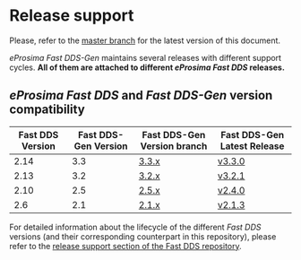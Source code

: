 # Release support


Please, refer to the [master branch](https://github.com/eProsima/Fast-DDS-Gen/blob/master/RELEASE_SUPPORT.md) for the latest version of this document.

*eProsima Fast DDS-Gen* maintains several releases with different support cycles.
**All of them are attached to different *eProsima Fast DDS* releases.**

## *eProsima Fast DDS* and *Fast DDS-Gen* version compatibility

|Fast DDS Version|Fast DDS-Gen Version|Fast DDS-Gen Version branch|Fast DDS-Gen Latest Release|
|----------------|--------------------|---------------------------|---------------------------|
|2.14|3.3|[3.3.x](https://github.com/eProsima/Fast-DDS-Gen/tree/3.3.x)|[v3.3.0](https://github.com/eProsima/Fast-DDS-Gen/releases/tag/v3.3.0)|
|2.13|3.2|[3.2.x](https://github.com/eProsima/Fast-DDS-Gen/tree/3.2.x)|[v3.2.1](https://github.com/eProsima/Fast-DDS-Gen/releases/tag/v3.2.1)|
|2.10|2.5|[2.5.x](https://github.com/eProsima/Fast-DDS-Gen/tree/2.5.x)|[v2.4.0](https://github.com/eProsima/Fast-DDS-Gen/releases/tag/v2.4.0)|
|2.6|2.1|[2.1.x](https://github.com/eProsima/Fast-DDS-Gen/tree/2.1.x)|[v2.1.3](https://github.com/eProsima/Fast-DDS-Gen/releases/tag/v2.1.3)|


For detailed information about the lifecycle of the different *Fast DDS* versions (and their corresponding counterpart in this repository), please refer to the [release support section of the Fast DDS repository](https://github.com/eProsima/Fast-DDS/blob/master/RELEASE_SUPPORT.md).
